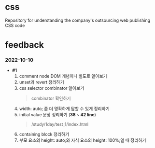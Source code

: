 # css
Repository for understanding the company's outsourcing web publishing CSS code

# feedback
### 2022-10-10 
- **#1**
    1. comment node DOM 개념이니 별도로 알아보기
    2. unset과 revert 정리하기
    3. css selector combinator 알아보기    
        > combinator 확인하기
    4. width: auto; 좀 더 명확하게 답할 수 있게 정리하기
    5. initial value 문장 정리하기 (__38 ~ 42 line__)   
        > /study/1day/test_1/index.html 
    6. containing block 정리하기
    7. 부모 요소의 height: auto;와 자식 요소의 height: 100%;일 때 정리하기
